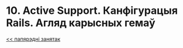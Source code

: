 # 10. Active Support. Канфігурацыя Rails. Агляд карысных гемаў

[<< папярэдні занятак](10_lecture.md)